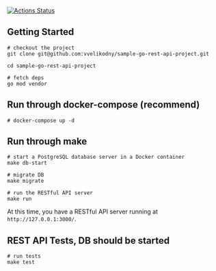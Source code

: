 [![Actions Status](https://github.com/vvelikodny/sample-go-rest-api-project/workflows/build/badge.svg?branch=master)](https://github.com/vvelikodny/sample-go-rest-api-project/actions)

## Getting Started

```shell
# checkout the project
git clone git@github.com:vvelikodny/sample-go-rest-api-project.git

cd sample-go-rest-api-project

# fetch deps
go mod vendor
```

## Run through docker-compose (recommend)
```
# docker-compose up -d
```

## Run through make
```
# start a PostgreSQL database server in a Docker container
make db-start

# migrate DB
make migrate

# run the RESTful API server
make run
```

At this time, you have a RESTful API server running at `http://127.0.0.1:3000/`.

## REST API Tests, DB should be started

```
# run tests
make test
```
